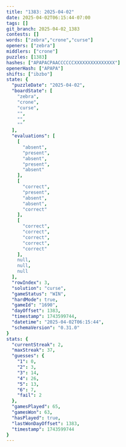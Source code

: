 ```yaml
---
title: "1383: 2025-04-02"
date: 2025-04-02T06:15:44-07:00
tags: []
git_branch: 2025-04-02_1383
contests: []
words: ["zebra","crone","curse"]
openers: ["zebra"]
middlers: ["crone"]
puzzles: [1383]
hashes: ["APAPACPAACCCCCCXXXXXXXXXXXXXXX"]
openerHash: ["APAPA"]
shifts: ["ibzbo"]
state: {
  "puzzleDate": "2025-04-02",
  "boardState": [
    "zebra",
    "crone",
    "curse",
    "",
    "",
    ""
  ],
  "evaluations": [
    [
      "absent",
      "present",
      "absent",
      "present",
      "absent"
    ],
    [
      "correct",
      "present",
      "absent",
      "absent",
      "correct"
    ],
    [
      "correct",
      "correct",
      "correct",
      "correct",
      "correct"
    ],
    null,
    null,
    null
  ],
  "rowIndex": 3,
  "solution": "curse",
  "gameStatus": "WIN",
  "hardMode": true,
  "gameId": "1690",
  "dayOffset": 1383,
  "timestamp": 1743599744,
  "datetime": "2025-04-02T06:15:44",
  "schemaVersion": "0.31.0"
}
stats: {
  "currentStreak": 2,
  "maxStreak": 37,
  "guesses": {
    "1": 0,
    "2": 3,
    "3": 14,
    "4": 26,
    "5": 13,
    "6": 7,
    "fail": 2
  },
  "gamesPlayed": 65,
  "gamesWon": 63,
  "hasPlayed": true,
  "lastWonDayOffset": 1383,
  "timestamp": 1743599744
}
---
```

<!-- more -->
